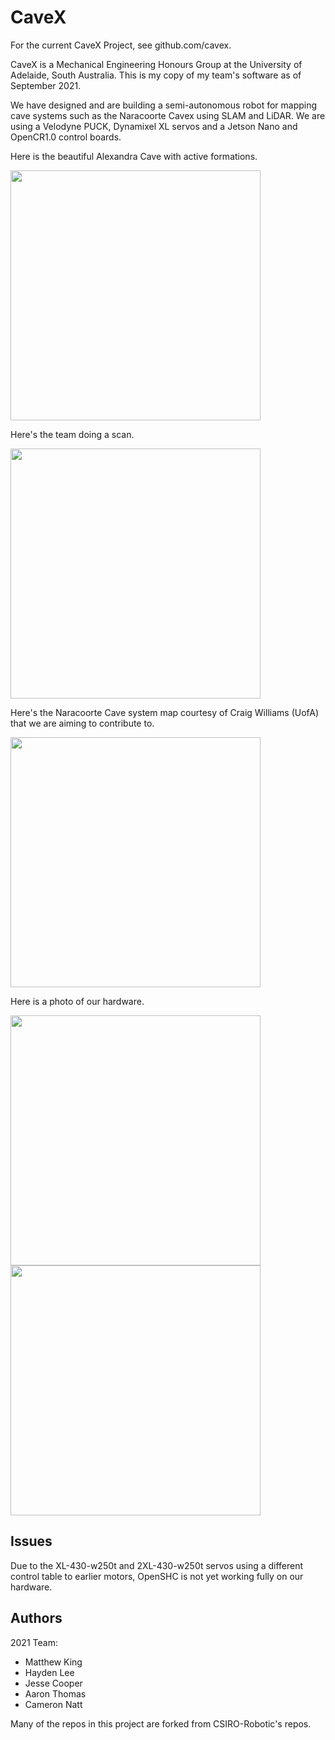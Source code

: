 # CaveX

For the current CaveX Project, see github.com/cavex.

CaveX is a Mechanical Engineering Honours Group at the University of Adelaide, South Australia. This is my copy of my team's software as of September 2021.

We have designed and are building a semi-autonomous robot for mapping cave systems such as the Naracoorte Cavex using SLAM and LiDAR. We are using a Velodyne PUCK, Dynamixel XL servos and a Jetson Nano and OpenCR1.0 control boards.

Here is the beautiful Alexandra Cave with active formations.

<img src="https://i.imgur.com/5aG7TQX.jpg" width="400">

Here's the team doing a scan.

<img src="https://i.imgur.com/souMcaw.jpg" width="400">

Here's the Naracoorte Cave system map courtesy of Craig Williams (UofA) that we are aiming to contribute to.

<img src="https://i.imgur.com/kqwxnCC.png" width="400">

Here is a photo of our hardware.

<img src="https://i.imgur.com/vYjLxoT.jpg" width="400">   <img src="https://i.imgur.com/CqoPcQf.jpg" width="400">

## Issues

Due to the XL-430-w250t and 2XL-430-w250t servos using a different control table to earlier motors, OpenSHC is not yet working fully on our hardware. 

## Authors

2021 Team:
* Matthew King
* Hayden Lee
* Jesse Cooper
* Aaron Thomas
* Cameron Natt

Many of the repos in this project are forked from CSIRO-Robotic's repos.

